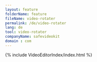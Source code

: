 ```yaml
---
layout: feature
folderName: feature
fileName: video-rotater
permalink: /de/video-rotater
lang: de
tool: video-rotater
companyName: safevideokit
domain : com
---
```


{% include VideoEditorIndex/index.html %}

   